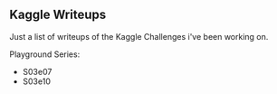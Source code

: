 ## Kaggle Writeups


Just a list of writeups of the Kaggle Challenges i've been working on. 

Playground Series: 

- S03e07
- S03e10
